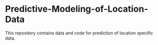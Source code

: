 # Predictive-Modeling-of-Location-Data
This repository contains data and code for prediction of location specific data.
